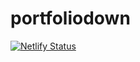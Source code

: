 # portfoliodown

[![Netlify Status](https://api.netlify.com/api/v1/badges/d2574775-2ae4-4bfd-9f29-7bfc8c79d2df/deploy-status)](https://app.netlify.com/sites/andrewbruce/deploys)
